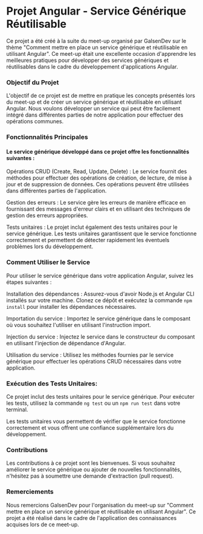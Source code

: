# Projet Angular - Service Générique Réutilisable

Ce projet a été créé à la suite du meet-up organisé par GalsenDev sur le thème "Comment mettre en place un service générique et réutilisable en utilisant Angular". Ce meet-up était une excellente occasion d'apprendre les meilleures pratiques pour développer des services génériques et réutilisables dans le cadre du développement d'applications Angular.

### Objectif du Projet
L'objectif de ce projet est de mettre en pratique les concepts présentés lors du meet-up et de créer un service générique et réutilisable en utilisant Angular. Nous voulons développer un service qui peut être facilement intégré dans différentes parties de notre application pour effectuer des opérations communes.

### Fonctionnalités Principales
#### Le service générique développé dans ce projet offre les fonctionnalités suivantes :

Opérations CRUD (Create, Read, Update, Delete) : Le service fournit des méthodes pour effectuer des opérations de création, de lecture, de mise à jour et de suppression de données. Ces opérations peuvent être utilisées dans différentes parties de l'application.

Gestion des erreurs : Le service gère les erreurs de manière efficace en fournissant des messages d'erreur clairs et en utilisant des techniques de gestion des erreurs appropriées.

Tests unitaires : Le projet inclut également des tests unitaires pour le service générique. Les tests unitaires garantissent que le service fonctionne correctement et permettent de détecter rapidement les éventuels problèmes lors du développement.

### Comment Utiliser le Service

Pour utiliser le service générique dans votre application Angular, suivez les étapes suivantes :

Installation des dépendances : Assurez-vous d'avoir Node.js et Angular CLI installés sur votre machine. Clonez ce dépôt et exécutez la commande ```npm install``` pour installer les dépendances nécessaires.

Importation du service : Importez le service générique dans le composant où vous souhaitez l'utiliser en utilisant l'instruction import.

Injection du service : Injectez le service dans le constructeur du composant en utilisant l'injection de dépendance d'Angular.

Utilisation du service : Utilisez les méthodes fournies par le service générique pour effectuer les opérations CRUD nécessaires dans votre application.

### Exécution des Tests Unitaires:

Ce projet inclut des tests unitaires pour le service générique. Pour exécuter les tests, utilisez la commande ```ng test``` ou un ```npm run test``` dans votre terminal.

Les tests unitaires vous permettent de vérifier que le service fonctionne correctement et vous offrent une confiance supplémentaire lors du développement.

### Contributions

Les contributions à ce projet sont les bienvenues. Si vous souhaitez améliorer le service générique ou ajouter de nouvelles fonctionnalités, n'hésitez pas à soumettre une demande d'extraction (pull request).

### Remerciements

Nous remercions GalsenDev pour l'organisation du meet-up sur "Comment mettre en place un service générique et réutilisable en utilisant Angular". Ce projet a été réalisé dans le cadre de l'application des connaissances acquises lors de ce meet-up.
